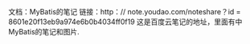 
文档：MyBatis的笔记
链接：http：// note.youdao.com/noteshare？id = 8601e20f13eb9a974e6b0b4034ff0f19
这是百度云笔记的地址，里面有中MyBatis的笔记和图片.
